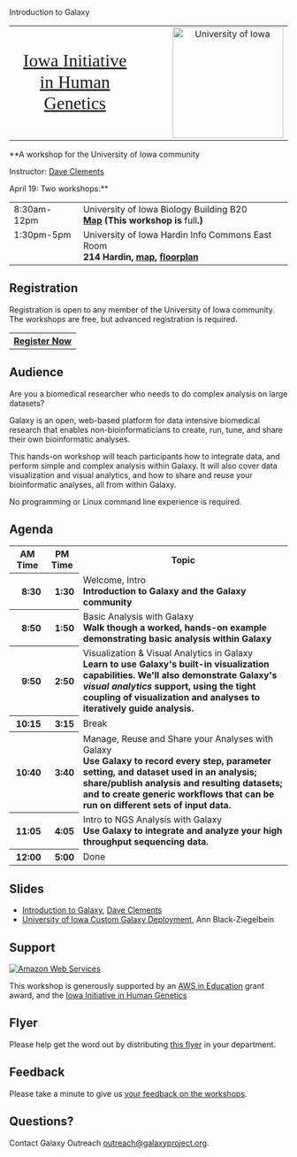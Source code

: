<div class='center'>
<div class="title">Introduction to Galaxy
</div>

<table>
  <tr>
    <td style=" border: none; text-align: center; vertical-align: middle; font-family: 'Times New Roman',Georgia,Serif; font-size: 200%; line-height: 120%"> <a href='http://www.medicine.uiowa.edu/humangenetics'>Iowa Initiative</a><br /><a href='http://www.medicine.uiowa.edu/humangenetics'>in Human Genetics</a> </td>
    <td style=" border: none; text-align: center; vertical-align: middle; width: 10%"> </td>
    <td style=" border: none; text-align: center; vertical-align: middle"> <a href='http://iowa.edu/'><img src='/Images/Logos/UIowaLogo.jpg' alt='University of Iowa' width="200" /></a> </td>
  </tr>
</table>


**A workshop for the University of Iowa community

Instructor: [Dave Clements](/DaveClements)

April 19: Two workshops:**
<table>
  <tr>
    <td style=" vertical-align: top;"> </strong>8:30am-12pm<strong> </td>
    <td> </strong>University of Iowa Biology Building B20<strong><br /><a href='http://www.uiowa.edu/~maps/b/bb1.htm'>Map</a> (This workshop is </strong>full<strong>.) </td>
  </tr>
  <tr>
    <td style=" vertical-align: top;"> </strong>1:30pm-5pm<strong> </td>
    <td> </strong>University of Iowa Hardin Info Commons East Room<strong><br />214 Hardin, <a href='http://www.uiowa.edu/~maps/h/hlhs1.htm'>map</a>, <a href='http://www.lib.uiowa.edu/locations/floorplans/map-hardin.pdf'>floorplan</a> </td>
  </tr>
</table>

</div>

## Registration

Registration is open to any member of the University of Iowa community. The workshops are free, but advanced registration is required.


<table>
  <tr>
    <th style=" border: none"> <a href='https://docs.google.com/spreadsheet/viewform?formkey=dDFBRlNudmZFbFlGaTdvTzE0SFNENnc6MQ'>Register Now</a></div> </th>
  </tr>
</table>


## Audience
Are you a biomedical researcher who needs to do complex analysis on large datasets?

Galaxy is an open, web-based platform for data intensive biomedical research that enables non-bioinformaticians to create, run, tune, and share their own bioinformatic analyses.

This hands-on workshop will teach participants how to integrate data, and perform simple and complex analysis within Galaxy.  It will also cover data visualization and visual analytics, and how to share and reuse your bioinformatic analyses, all from within Galaxy.

No programming or Linux command line experience is required.

## Agenda

<table>
  <tr class="th" >
    <th> AM Time </th>
    <th> PM Time </th>
    <th> Topic </th>
  </tr>
  <tr>
    <th style=" text-align: right;"> 8:30 </th>
    <th style=" text-align: right;"> 1:30 </th>
    <td> </strong>Welcome, Intro<strong><div class='indent'>Introduction to Galaxy and the Galaxy community</div> </td>
  </tr>
  <tr>
    <th style=" text-align: right;"> 8:50 </th>
    <th style=" text-align: right;"> 1:50 </th>
    <td> </strong>Basic Analysis with Galaxy<strong><div class='indent'>Walk though a worked, hands-on example demonstrating basic analysis within Galaxy</div> </td>
  </tr>
  <tr>
    <th style=" text-align: right;"> 9:50 </th>
    <th style=" text-align: right;"> 2:50 </th>
    <td> </strong>Visualization & Visual Analytics in Galaxy<strong><div class='indent'>Learn to use Galaxy's built-in visualization capabilities.  We'll also demonstrate Galaxy's <em>visual analytics</em> support, using the tight coupling of visualization and analyses to iteratively guide analysis.</div> </td>
  </tr>
  <tr>
    <th style=" text-align: right;"> 10:15 </th>
    <th style=" text-align: right;"> 3:15 </th>
    <td> </strong>Break<strong> </td>
  </tr>
  <tr>
    <th style=" text-align: right;"> 10:40 </th>
    <th style=" text-align: right;"> 3:40 </th>
    <td> </strong>Manage, Reuse and Share your Analyses with Galaxy<strong><div class='indent'>Use Galaxy to record every step, parameter setting, and dataset used in an analysis; share/publish analysis and resulting datasets; and to create generic workflows that can be run on different sets of input data. </div></td>
  </tr>
  <tr>
    <th style=" text-align: right;"> 11:05 </th>
    <th style=" text-align: right;"> 4:05 </th>
    <td> </strong>Intro to NGS Analysis with Galaxy<strong><div class='indent'>Use Galaxy to integrate and analyze your high throughput sequencing data.</div> </td>
  </tr>
  <tr>
    <th style=" text-align: right;"> 12:00 </th>
    <th style=" text-align: right;"> 5:00 </th>
    <td> </strong>Done </td>
  </tr>
</table>


## Slides
* [Introduction to Galaxy](ATTACHMENT_URLDocuments/Presentations/2012_UIowaIntroToGalaxy.pdf), [Dave Clements](/DaveClements)
* [University of Iowa Custom Galaxy Deployment](ATTACHMENT_URLDocuments/Presentations/2012_UIowaCustomGalaxyDeployment.pdf), Ann Black-Ziegelbein

## Support
<div class='right'><a href='http://aws.amazon.com/'><img src='/Images/Logos/AWSLogo.png' alt='Amazon Web Services' /></a></div>

This workshop is generously supported by an [AWS in Education](http://aws.amazon.com/education/) grant award, and the [Iowa Initiative in Human Genetics](http://www.medicine.uiowa.edu/humangenetics)

## Flyer

Please help get the word out by distributing [this flyer](ATTACHMENT_URLUIowaGalaxyWorkshop.pdf) in your department.

## Feedback

Please take a minute to give us [your feedback on the workshops](http://bit.ly/UIowaFeedback).

## Questions?

Contact Galaxy Outreach [outreach@galaxyproject.org](outreach@galaxyproject.org).
